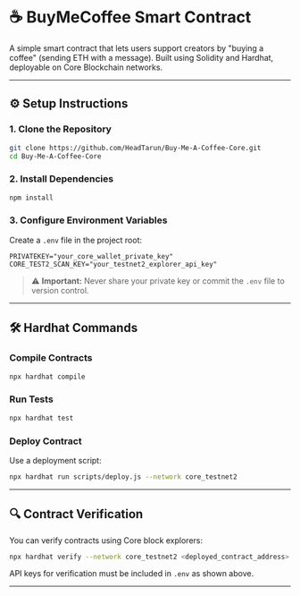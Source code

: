 
# ☕ BuyMeCoffee Smart Contract

A simple smart contract that lets users support creators by "buying a coffee" (sending ETH with a message). Built using Solidity and Hardhat, deployable on Core Blockchain networks.

---

## ⚙️ Setup Instructions

### 1. Clone the Repository

```bash
git clone https://github.com/HeadTarun/Buy-Me-A-Coffee-Core.git
cd Buy-Me-A-Coffee-Core
```

### 2. Install Dependencies

```bash
npm install
```

### 3. Configure Environment Variables

Create a `.env` file in the project root:

```env
PRIVATEKEY="your_core_wallet_private_key"
CORE_TEST2_SCAN_KEY="your_testnet2_explorer_api_key"
```

> ⚠️ **Important:** Never share your private key or commit the `.env` file to version control.

---

## 🛠 Hardhat Commands

### Compile Contracts

```bash
npx hardhat compile
```

### Run Tests

```bash
npx hardhat test
```

### Deploy Contract

Use a deployment script:

```bash
npx hardhat run scripts/deploy.js --network core_testnet2
```

---

## 🔍 Contract Verification

You can verify contracts using Core block explorers:

```bash
npx hardhat verify --network core_testnet2 <deployed_contract_address> <constructor_args_if_any>
```

API keys for verification must be included in `.env` as shown above.

---